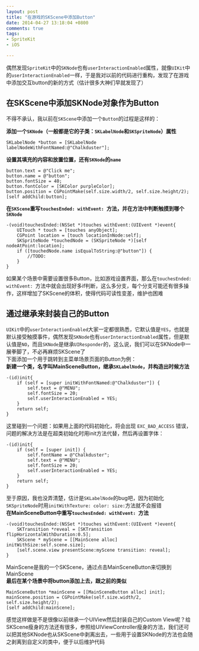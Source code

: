 ```yaml
---
layout: post
title: "在游戏的SKScene中添加Button"
date: 2014-04-27 13:18:04 +0800
comments: true
tags: 
- SpriteKit
- iOS

---
```

偶然发现`SpriteKit`中的`SKNode`也有`userInteractionEnabled`属性，就像`UIKit`中的`userInteractionEnabled`一样，于是我对以前的代码进行重构，发现了在游戏中添加交互button的新的方式（估计很多大神们早就发现了）  
<!--more-->
## 在SKScene中添加SKNode对象作为Button
不得不承认，我以前在`SKScene`中添加一个`Button`的过程是这样的：  

**添加一个`SKNode`（一般都是它的子类：`SKLabelNode`和`SKSpriteNode`）属性**  

```objc
SKLabelNode *button = [SKLabelNode labelNodeWithFontNamed:@"Chalkduster"]; 
```

**设置其填充的内容和放置位置，还有`SKNode`的`name`**  

```
button.text = @"Click me";
button.name = @"button";
button.fontSize = 40;
button.fontColor = [SKColor purpleColor];
button.position = CGPointMake(self.size.width/2, self.size.height/2);
[self addChild:button]; 
```
	
**在`SKScene`重写`touchesEnded: withEvent: `方法，并在方法中判断触摸到哪个`SKNode`**  

```
-(void)touchesEnded:(NSSet *)touches withEvent:(UIEvent *)event{
    UITouch * touch = [touches anyObject];
    CGPoint location = [touch locationInNode:self];
    SKSpriteNode *touchedNode = (SKSpriteNode *)[self nodeAtPoint:location];
    if ([touchedNode.name isEqualToString:@"button"]) {
        //TODO:
    }
}
```
如果某个场景中需要设置很多Button，比如游戏设置界面，那么在`touchesEnded: withEvent: `方法中就会出现好多if判断，这么多分支，每个分支可能还有很多操作，这样增加了SKScene的体积，使得代码可读性变差，维护也困难  
## 通过继承来封装自己的Button
`UIKit`中的`userInteractionEnabled`大家一定都很熟悉，它默认值是`YES`，也就是默认接受触摸事件，偶然发现`SKNode`也有`userInteractionEnabled`属性，但是默认值是`NO`，而且`SKNode`是继承`UIResponder`的，这么说，我们可以在SKNode中一展拳脚了，不必再麻烦SKScene了  
下面添加一个用于跳转到主菜单场景页面的Button为例：  
**新建一个类，名字叫MainSceneButton，继承`SKLabelNode`，并构造出时候方法**  

```
-(id)init{
    if (self = [super initWithFontNamed:@"Chalkduster"]) {
        self.text = @"MENU";
        self.fontSize = 20;
        self.userInteractionEnabled = YES;
    }
    return self;
}

```
这里碰到一个问题：如果用上面的代码初始化，将会出现 `EXC_BAD_ACCESS` 错误，问题的解决方法是在超类初始化时用init方法代替，然后再设置字体：  

```
-(id)init{
    if (self = [super init]) {
        self.fontName = @"Chalkduster";
        self.text = @"MENU";
        self.fontSize = 20;
        self.userInteractionEnabled = YES;
    }
    return self;
}
```
至于原因，我也没弄清楚，估计是`SKLabelNode`的bug吧，因为初始化`SKSpriteNode`时用`initWithTexture: color: size:`方法就不会报错  
**在MainSceneButton中重写`touchesEnded: withEvent: `方法**  

```
-(void)touchesEnded:(NSSet *)touches withEvent:(UIEvent *)event{
    SKTransition *reveal = [SKTransition flipHorizontalWithDuration:0.5];
    SKScene * myScene = [[MainScene alloc] initWithSize:self.scene.size];
    [self.scene.view presentScene:myScene transition: reveal];
}
```
MainScene是我的一个SKScene，通过点击MainSceneButton来切换到MainScene  
**最后在某个场景中将button添加上去，跟之前的类似**  

```
MainSceneButton *mainScene = [[MainSceneButton alloc] init];
mainScene.position = CGPointMake(self.size.width/2, self.size.height/2);
[self addChild:mainScene];
```
感觉这样做是不是很像以前继承一个UIView然后封装自己的Custom View呢？给SKScene瘦身的方法还有很多，参照给UIViewController瘦身的方法，我们还可以把其他SKNode也从SKScene中剥离出去，一些用于设置SKNode的方法也会随之剥离到自定义的类中，便于以后维护代码  



